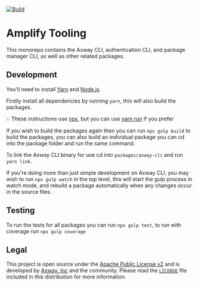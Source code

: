 [![Build](https://github.com/appcelerator/amplify-tooling/actions/workflows/build.yml/badge.svg)](https://github.com/appcelerator/amplify-tooling/actions/workflows/build.yml)

# Amplify Tooling

This monorepo contains the Axway CLI, authentication CLI, and package manager CLI, as well as other related packages.

## Development

You'll need to install [Yarn](https://yarnpkg.com/en/docs/install) and [Node.js](https://nodejs.org/en/).

Firstly install all dependencies by running `yarn`, this will also build the packages.

:bulb: These instructions use [npx](https://medium.com/@maybekatz/introducing-npx-an-npm-package-runner-55f7d4bd282b), but you can use [yarn run](https://yarnpkg.com/en/docs/cli/run#toc-yarn-run-script) if you prefer

If you wish to build the packages again then you can run `npx gulp build` to build the packages, you can also build an individual package you can cd into the package folder and run the same command.

To link the Axway CLI binary for use cd into `packages/axway-cli` and run `yarn link`.

If you're doing more than just simple development on Axway CLI, you may wish to run `npx gulp watch` in the top level, this will start the gulp process in watch mode, and rebuild a package automatically when any changes occur in the source files.

## Testing

To run the tests for all packages you can run `npx gulp test`, to run with coverage run `npx gulp coverage`

## Legal

This project is open source under the [Apache Public License v2][1] and is developed by
[Axway, Inc](http://www.axway.com/) and the community. Please read the [`LICENSE`][1] file included
in this distribution for more information.

[1]: https://github.com/appcelerator/amplify-tooling/blob/master/LICENSE
